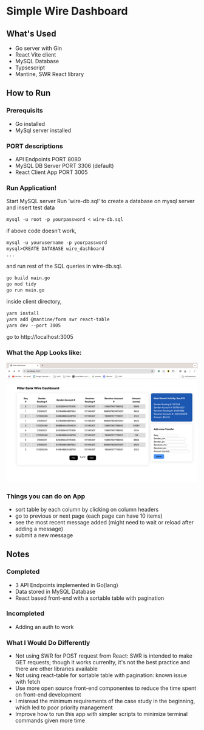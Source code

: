# Simple Wire Dashboard

## What's Used
- Go server with Gin
- React Vite client
- MySQL Database
- Typsescript
- Mantine, SWR React library 

## How to Run

### Prerequisits
- Go installed
- MySql server installed

### PORT descriptions
- API Endpoints PORT 8080
- MySQL DB Server PORT 3306 (default)
- React Client App PORT 3005

### Run Application!

Start MySQL server
Run 'wire-db.sql' to create a database on mysql server and insert test data
```
mysql -u root -p yourpassword < wire-db.sql
```
if above code doesn't work,
```
mysql -u yourusername -p yourpassword
mysql>CREATE DATABASE wire_dashboard
...
```
and run rest of the SQL queries in wire-db.sql.

```
go build main.go
go mod tidy
go run main.go
```

inside client directory,
```
yarn install
yarn add @mantine/form swr react-table
yarn dev --port 3005
```

go to http://localhost:3005

### What the App Looks like:
![alt text](demo-img.png)

### Things you can do on App
- sort table by each column by clicking on column headers
- go to previous or next page (each page can have 10 items)
- see the most recent message added (might need to wait or reload after adding a message)
- submit a new message 

## Notes

### Completed
- 3 API Endpoints implemented in Go(lang)
- Data stored in MySQL Database
- React based front-end with a sortable table with pagination

### Incompleted
- Adding an auth to work

### What I Would Do Differently
- Not using SWR for POST request from React: SWR is intended to make GET requests; though it works currenlty, it's not the best practice and there are other libraries available
- Not using react-table for sortable table with pagination: known issue with fetch 
- Use more open source front-end componentes to reduce the time spent on front-end development
- I misread the minimum requirements of the case study in the beginning, which led to poor priority management
- Improve how to run this app with simpler scripts to minimize terminal commands given more time

